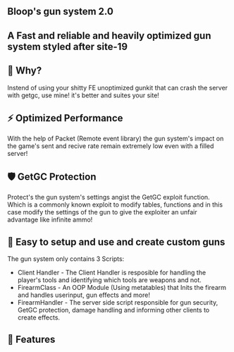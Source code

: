 ## Bloop's gun system 2.0
## A Fast and reliable and heavily optimized gun system styled after site-19

## 🤔 Why?
Instend of using your shitty FE unoptimized gunkit that can crash the server with getgc, use mine! it's better and suites your site!

## ⚡ Optimized Performance
With the help of Packet (Remote event library) the gun system's impact on the game's sent and recive rate remain extremely low even with a filled server!

## 🛡️ GetGC Protection
Protect's the gun system's settings angist the GetGC exploit function. Which is a commonly known exploit to modify tables, functions and in this case modify the settings of the gun to give the exploiter an unfair advantage like infinite ammo!

## 🚀 Easy to setup and use and create custom guns
The gun system only contains 3 Scripts:
* Client Handler - The Client Handler is resposible for handling the player's tools and identifying which tools are weapons and not.
* FirearmClass - An OOP Module (Using metatables) that Inits the firearm and handles userinput, gun effects and more!
* FirearmHandler - The server side script responsible for gun security, GetGC protection, damage handling and informing other clients to create effects.

## 🌠 Features
